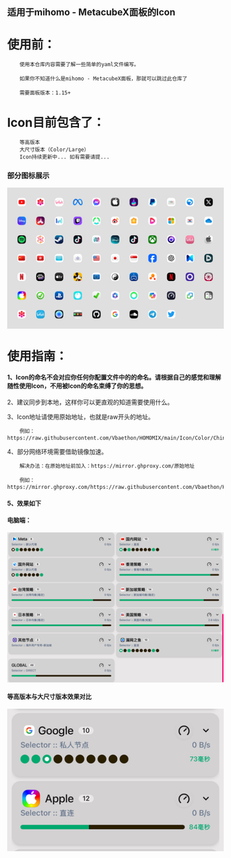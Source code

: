 ## 适用于mihomo - MetacubeX面板的Icon

# 使用前：

        使用本仓库内容需要了解一些简单的yaml文件编写。

        如果你不知道什么是mihomo - MetacubeX面板，那就可以跳过此仓库了

        需要面板版本：1.15+

# Icon目前包含了：

        等高版本 
        大尺寸版本（Color/Large）
        Icon持续更新中... 如有需要请提...

### 部分图标展示
![预览](./Icon/Preview.png)

# 使用指南：

#### 1、Icon的命名不会对应你任何你配置文件中的的命名。请根据自己的感觉和理解随性使用Icon，不用被Icon的命名束缚了你的思想。

2、建议同步到本地，这样你可以更直观的知道需要使用什么。

3、Icon地址请使用原始地址，也就是raw开头的地址。

        例如：https://raw.githubusercontent.com/Vbaethon/HOMOMIX/main/Icon/Color/China.png

4、部分网络环境需要借助镜像加速。

        解决办法：在原始地址前加入：https://mirror.ghproxy.com/原始地址
        
        例如：https://mirror.ghproxy.com/https://raw.githubusercontent.com/Vbaethon/HOMOMIX/main/Icon/Color/China.png

#### 5、效果如下

#### 电脑端：
![电脑端](./Icon/Setup_1.png)

#### 等高版本与大尺寸版本效果对比
![大小对比](./Icon/Setup_3.png)
